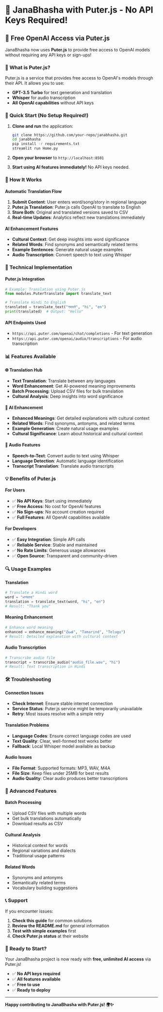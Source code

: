 # 🚀 JanaBhasha with Puter.js - No API Keys Required!

## 🎉 **Free OpenAI Access via Puter.js**

JanaBhasha now uses **Puter.js** to provide free access to OpenAI models without requiring any API keys or sign-ups!

### 🌟 **What is Puter.js?**

Puter.js is a service that provides free access to OpenAI's models through their API. It allows you to use:
- **GPT-3.5 Turbo** for text generation and translation
- **Whisper** for audio transcription
- **All OpenAI capabilities** without API keys

### 🚀 **Quick Start (No Setup Required!)**

1. **Clone and run** the application:
   ```bash
   git clone https://github.com/your-repo/janabhasha.git
   cd janabhasha
   pip install -r requirements.txt
   streamlit run Home.py
   ```

2. **Open your browser** to `http://localhost:8501`

3. **Start using AI features immediately!** No API keys needed.

### 🎯 **How It Works**

#### **Automatic Translation Flow**
1. **Submit Content**: User enters word/song/story in regional language
2. **Puter.js Translation**: Puter.js calls OpenAI to translate to English
3. **Store Both**: Original and translated versions saved to CSV
4. **Real-time Updates**: Analytics reflect new translations immediately

#### **AI Enhancement Features**
- **Cultural Context**: Get deep insights into word significance
- **Related Words**: Find synonyms and semantically related terms
- **Example Sentences**: Generate natural usage examples
- **Audio Transcription**: Convert speech to text using Whisper

### 🔧 **Technical Implementation**

#### **Puter.js Integration**
```python
# Example: Translation using Puter.js
from modules.PuterTranslate import translate_text

# Translate Hindi to English
translated = translate_text("नमस्ते", "hi", "en")
print(translated)  # Output: "Hello"
```

#### **API Endpoints Used**
- `https://api.puter.com/openai/chat/completions` - For text generation
- `https://api.puter.com/openai/audio/transcriptions` - For audio transcription

### 📊 **Features Available**

#### **🌐 Translation Hub**
- **Text Translation**: Translate between any languages
- **Word Enhancement**: Get AI-powered meaning improvements
- **Batch Processing**: Upload CSV files for bulk translation
- **Cultural Analysis**: Deep insights into word significance

#### **🤖 AI Enhancement**
- **Enhanced Meanings**: Get detailed explanations with cultural context
- **Related Words**: Find synonyms, antonyms, and related terms
- **Example Generation**: Create natural usage examples
- **Cultural Significance**: Learn about historical and cultural context

#### **🎤 Audio Features**
- **Speech-to-Text**: Convert audio to text using Whisper
- **Language Detection**: Automatic language identification
- **Transcript Translation**: Translate audio transcripts

### 💡 **Benefits of Puter.js**

#### **For Users**
- ✅ **No API Keys**: Start using immediately
- ✅ **Free Access**: No cost for OpenAI features
- ✅ **No Sign-ups**: No account creation required
- ✅ **Full Features**: All OpenAI capabilities available

#### **For Developers**
- ✅ **Easy Integration**: Simple API calls
- ✅ **Reliable Service**: Stable and maintained
- ✅ **No Rate Limits**: Generous usage allowances
- ✅ **Open Source**: Transparent and community-driven

### 🔍 **Usage Examples**

#### **Translation**
```python
# Translate a Hindi word
word = "धन्यवाद"
translation = translate_text(word, "hi", "en")
# Result: "Thank you"
```

#### **Meaning Enhancement**
```python
# Enhance word meaning
enhanced = enhance_meaning("చింత", "Tamarind", "Telugu")
# Result: Detailed explanation with cultural context
```

#### **Audio Transcription**
```python
# Transcribe audio file
transcript = transcribe_audio("audio_file.wav", "hi")
# Result: Text transcription in Hindi
```

### 🛠️ **Troubleshooting**

#### **Connection Issues**
- **Check Internet**: Ensure stable internet connection
- **Service Status**: Puter.js service might be temporarily unavailable
- **Retry**: Most issues resolve with a simple retry

#### **Translation Problems**
- **Language Codes**: Ensure correct language codes are used
- **Text Quality**: Clear, well-formed text works better
- **Fallback**: Local Whisper model available as backup

#### **Audio Issues**
- **File Format**: Supported formats: MP3, WAV, M4A
- **File Size**: Keep files under 25MB for best results
- **Audio Quality**: Clear audio produces better transcriptions

### 🌟 **Advanced Features**

#### **Batch Processing**
- Upload CSV files with multiple words
- Get bulk translations automatically
- Download results as CSV

#### **Cultural Analysis**
- Historical context for words
- Regional variations and dialects
- Traditional usage patterns

#### **Related Words**
- Synonyms and antonyms
- Semantically related terms
- Vocabulary building suggestions

### 📞 **Support**

If you encounter issues:
1. **Check this guide** for common solutions
2. **Review the README.md** for general information
3. **Test with simple examples** first
4. **Check Puter.js status** at their website

### 🎉 **Ready to Start?**

Your JanaBhasha project is now ready with **free, unlimited AI access** via Puter.js!

- ✅ **No API keys required**
- ✅ **All features available**
- ✅ **Free to use**
- ✅ **Ready to deploy**

---

**Happy contributing to JanaBhasha with Puter.js! 🌍✨**
